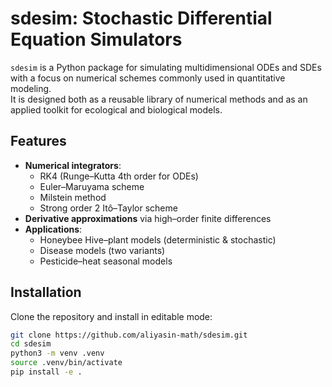 # sdesim: Stochastic Differential Equation Simulators

`sdesim` is a Python package for simulating multidimensional ODEs and SDEs with a focus on numerical schemes commonly used in quantitative modeling.  
It is designed both as a reusable library of numerical methods and as an applied toolkit for ecological and biological models.

## Features
- **Numerical integrators**:
  - RK4 (Runge–Kutta 4th order for ODEs)
  - Euler–Maruyama scheme
  - Milstein method
  - Strong order 2 Itô–Taylor scheme
- **Derivative approximations** via high–order finite differences
- **Applications**:
  - Honeybee Hive–plant models (deterministic & stochastic)
  - Disease models (two variants)
  - Pesticide–heat seasonal models

## Installation
Clone the repository and install in editable mode:

```bash
git clone https://github.com/aliyasin-math/sdesim.git
cd sdesim
python3 -m venv .venv
source .venv/bin/activate
pip install -e .